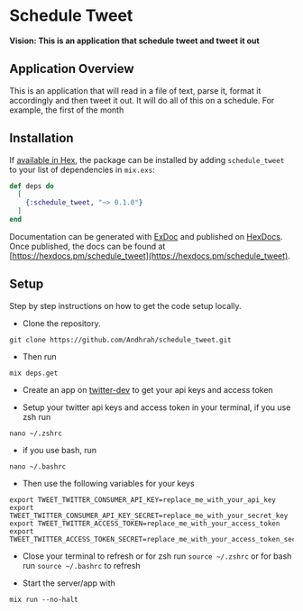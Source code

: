 # Schedule Tweet

**Vision: This is an application that schedule tweet and tweet it out**

## Application Overview

This is an application that will read in a file of text, parse it, format it accordingly and then tweet it out. It will do all of this on a schedule. For example, the first of the month

## Installation

If [available in Hex](https://hex.pm/docs/publish), the package can be installed
by adding `schedule_tweet` to your list of dependencies in `mix.exs`:

```elixir
def deps do
  [
    {:schedule_tweet, "~> 0.1.0"}
  ]
end
```

Documentation can be generated with [ExDoc](https://github.com/elixir-lang/ex_doc)
and published on [HexDocs](https://hexdocs.pm). Once published, the docs can
be found at [https://hexdocs.pm/schedule_tweet](https://hexdocs.pm/schedule_tweet).

## Setup

Step by step instructions on how to get the code setup locally. 

- Clone the repository.

```
git clone https://github.com/Andhrah/schedule_tweet.git
```

- Then run

```
mix deps.get
```

- Create an app on [twitter-dev](https://developer.twitter.com/en) to get your api keys and access token

- Setup your twitter api keys and access token in your terminal, if you use zsh run

```
nano ~/.zshrc
```

- if you use bash, run

```
nano ~/.bashrc
```

- Then use the following variables for your keys

```
export TWEET_TWITTER_CONSUMER_API_KEY=replace_me_with_your_api_key
export TWEET_TWITTER_CONSUMER_API_KEY_SECRET=replace_me_with_your_secret_key
export TWEET_TWITTER_ACCESS_TOKEN=replace_me_with_your_access_token
export TWEET_TWITTER_ACCESS_TOKEN_SECRET=replace_me_with_your_access_token_secret
```

- Close your terminal to refresh or for zsh run `source ~/.zshrc`  or for bash run `source ~/.bashrc` to refresh

- Start the server/app with

```
mix run --no-halt
```
